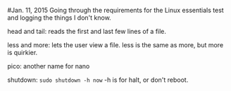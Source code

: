 #Jan. 11, 2015
Going through the requirements for the Linux essentials test
and logging the things I don't know.

head and tail:
reads the first and last few lines of a file.

less and more:
lets the user view a file. less is the same as more, but more is
quirkier.

pico:
another name for nano

shutdown:
`sudo shutdown -h now` -h is for halt, or don't reboot.
